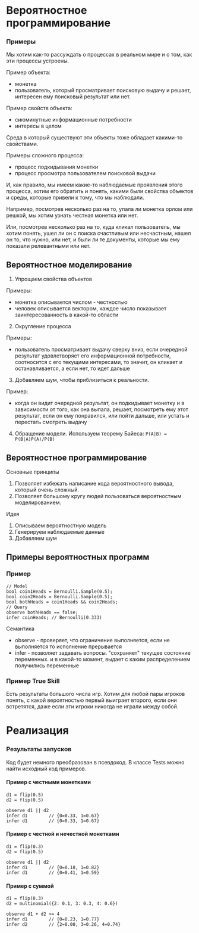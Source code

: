 # Вероятностное программирование

### Примеры 

Mы хотим как-то рассуждать о процессах в реальном мире и о том, 
как эти процессы устроены.

Пример объекта:
* монетка 
* пользователь, который просматривает поисковую выдачу и решает, 
интересен ему поисковый результат или нет.

Пример свойств объекта:
* сиюминутные информационные потребности
* интересы в целом

Среда в который существуют эти объекты тоже обладает какими-то свойствами. 

Примеры сложного процесса:
* процесс подкидывания монетки 
* процесс просмотра пользователем поисковой выдачи

И, как правило, мы имеем какие-то наблюдаемые проявления этого процесса, 
хотим его обратить и понять, какими были свойства объектов и среды, 
которые привели к тому, что мы наблюдали. 

Например, посмотрев несколько раз на то, упала ли монетка орлом или решкой, 
мы хотим узнать честная монетка или нет. 

Или, посмотрев несколько раз на то, куда кликал пользователь, мы хотим понять, 
ушел ли он с поиска счастливым или несчастным, нашел он то, что нужно, или нет,
и были ли те документы, которые мы ему показали релевантными или нет. 

## Вероятностное моделирование
1. Упрощаем свойства объектов

Примеры:
* монетка описывается числом - честностью
* человек описывается вектором, каждое число показывает заинтересованность в 
какой-то области

2. Округление процесса

Примеры:
* пользователь просматривает выдачу сверху вниз,  если очередной результат 
удовлетворяет его информационной потребности, соотносится с его текущими 
интересами, то значит, он кликает и останавливается, а если нет, 
то идет дальше

3. Добавляем шум, чтобы приблизиться к реальности. 

Пример: 
* когда он видит очередной результат, он подкидывает монетку и в 
зависимости от того, как она выпала, решает, посмотреть ему этот результат, 
если он ему понравился, или пойти дальше, или устать и перестать смотреть 
выдачу

4. Обращение модели. Используем теорему Байеса: `P(A|B) = P(B|A)P(A)/P(B)`

## Вероятностное программирование

Основные принципы

1. Позволяет избежать написание кода вероятностного вывода, который очень сложный. 
2. Позволяет большому кругу людей пользоваться вероятностным моделированием. 

Идея

1. Описываем вероятностную модель
2. Генерируем наблюдаемые данные 
3. Добавляем шум 

## Примеры вероятностных программ 
    
### Пример

    // Model
    bool coin1Heads = Bernoulli.Sample(0.5);
    bool coin2Heads = Bernoulli.Sample(0.5);
    bool bothHeads = coin1Heads && coin2Heads;
    // Query
    observe bothHeads == false;
    infer coinHeads; // Bernoulli(0.333)
 
Семантика

* observe - проверяет, что ограничение выполняется, если не выполняется 
то исполнение прерывается
* infer - позволяет задавать вопросы. "сохраняет" текущее состояние переменных. 
и в какой-то момент, выдает с каким распределением получились переменные
    
### Пример True Skill

Есть результаты большого числа игр.
Хотим для любой пары игроков понять, с какой вероятностью 
первый выиграет второго, если они встретятся, даже 
если эти игроки никогда не играли между собой.

# Реализация 

### Результаты запусков 

Код будет немного преобразован в псевдокод. В классе Tests можно найти 
исходный код примеров.

#### Пример с честными монетками 

    d1 = flip(0.5) 
    d2 = flip(0.5)
    
    observe d1 || d2  
    infer d1        // {0=0.33, 1=0.67}
    infer d1        // {0=0.33, 1=0.67}

#### Пример с честной и нечестной монетками 

    d1 = flip(0.3) 
    d2 = flip(0.5)
    
    observe d1 || d2  
    infer d1        // {0=0.18, 1=0.82}
    infer d1        // {0=0.41, 1=0.59}
    
#### Пример с суммой
 
    d1 = flip(0.3) 
    d2 = multinomial({2: 0.1, 3: 0.3, 4: 0.6})
    
    observe d1 + d2 >= 4 
    infer d1        // {0=0.23, 1=0.77}
    infer d2        // {2=0.00, 3=0.26, 4=0.74}
    





 



  